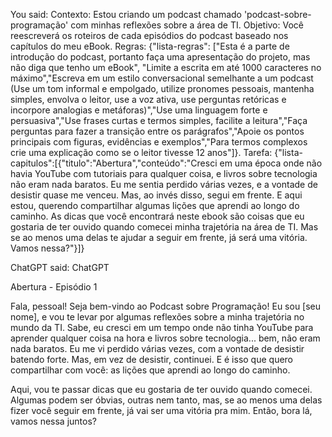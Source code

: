 You said:
Contexto: Estou criando um podcast chamado 'podcast-sobre-programação' com minhas reflexões sobre a área de TI. Objetivo: Você reescreverá os roteiros de cada episódios do podcast baseado nos capítulos do meu eBook. Regras: {"lista-regras": ["Esta é a parte de introdução do podcast, portanto faça uma apresentação do projeto, mas não diga que tenho um eBook", "Limite a escrita em até 1000 caracteres no máximo","Escreva em um estilo conversacional semelhante a um podcast (Use um tom informal e empolgado, utilize pronomes pessoais, mantenha simples, envolva o leitor, use a voz ativa, use perguntas retóricas e incorpore analogias e metáforas)","Use uma linguagem forte e persuasiva","Use frases curtas e termos simples, facilite a leitura","Faça perguntas para fazer a transição entre os parágrafos","Apoie os pontos principais com figuras, evidências e exemplos","Para termos complexos crie uma explicação como se o leitor tivesse 12 anos"]}. Tarefa: {"lista-capitulos":[{"titulo":"Abertura","conteúdo":"Cresci em uma época onde não havia YouTube com tutoriais para qualquer coisa, e livros sobre tecnologia não eram nada baratos. Eu me sentia perdido várias vezes, e a vontade de desistir quase me venceu. Mas, ao invés disso, segui em frente. E aqui estou, querendo compartilhar algumas lições que aprendi ao longo do caminho. As dicas que você encontrará neste ebook são coisas que eu gostaria de ter ouvido quando comecei minha trajetória na área de TI. Mas se ao menos uma delas te ajudar a seguir em frente, já será uma vitória. Vamos nessa?"}]}

ChatGPT said:
ChatGPT

Abertura - Episódio 1

Fala, pessoal! Seja bem-vindo ao Podcast sobre Programação! Eu sou [seu nome], e vou te levar por algumas reflexões sobre a minha trajetória no mundo da TI. Sabe, eu cresci em um tempo onde não tinha YouTube para aprender qualquer coisa na hora e livros sobre tecnologia... bem, não eram nada baratos. Eu me vi perdido várias vezes, com a vontade de desistir batendo forte. Mas, em vez de desistir, continuei. E é isso que quero compartilhar com você: as lições que aprendi ao longo do caminho.

Aqui, vou te passar dicas que eu gostaria de ter ouvido quando comecei. Algumas podem ser óbvias, outras nem tanto, mas, se ao menos uma delas fizer você seguir em frente, já vai ser uma vitória pra mim. Então, bora lá, vamos nessa juntos?
